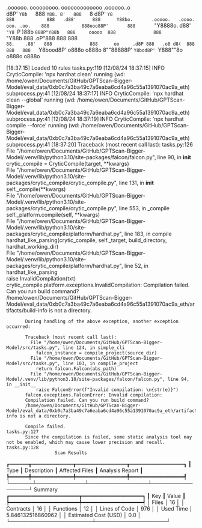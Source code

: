 

  .oooooo.    ooooooooo.   ooooooooooooo  .oooooo..o                                 
 d8P'  `Y8b   `888   `Y88. 8'   888   `8 d8P'    `Y8                                 
888            888   .d88'      888      Y88bo.       .ooooo.   .oooo.   ooo. .oo.   
888            888ooo88P'       888       `"Y8888o.  d88' `"Y8 `P  )88b  `888P"Y88b  
888     ooooo  888              888           `"Y88b 888        .oP"888   888   888  
`88.    .88'   888              888      oo     .d8P 888   .o8 d8(  888   888   888  
 `Y8bood8P'   o888o            o888o     8""88888P'  `Y8bod8P' `Y888""8o o888o o888o                                                        


                                                                   

[18:37:15] Loaded 10 rules                                                                                                                                                                                       tasks.py:119
[12/08/24 18:37:15] INFO     CryticCompile: 'npx hardhat clean' running (wd: /home/owen/Documents/GitHub/GPTScan-Bigger-Model/eval_data/0xb0c7a3ba49c7a6eaba6cd4a96c55a1391070ac9a_eth)                      subprocess.py:41
[12/08/24 18:37:17] INFO     CryticCompile: 'npx hardhat clean --global' running (wd: /home/owen/Documents/GitHub/GPTScan-Bigger-Model/eval_data/0xb0c7a3ba49c7a6eaba6cd4a96c55a1391070ac9a_eth)             subprocess.py:41
[12/08/24 18:37:19] INFO     CryticCompile: 'npx hardhat compile --force' running (wd: /home/owen/Documents/GitHub/GPTScan-Bigger-Model/eval_data/0xb0c7a3ba49c7a6eaba6cd4a96c55a1391070ac9a_eth)            subprocess.py:41
[18:37:20] Traceback (most recent call last):                                                                                                                                                                    tasks.py:126
             File "/home/owen/Documents/GitHub/GPTScan-Bigger-Model/.venv/lib/python3.10/site-packages/falcon/falcon.py", line 90, in __init__                                                                               
               crytic_compile = CryticCompile(target, **kwargs)                                                                                                                                                              
             File "/home/owen/Documents/GitHub/GPTScan-Bigger-Model/.venv/lib/python3.10/site-packages/crytic_compile/crytic_compile.py", line 131, in __init__                                                              
               self._compile(**kwargs)                                                                                                                                                                                       
             File "/home/owen/Documents/GitHub/GPTScan-Bigger-Model/.venv/lib/python3.10/site-packages/crytic_compile/crytic_compile.py", line 553, in _compile                                                              
               self._platform.compile(self, **kwargs)                                                                                                                                                                        
             File "/home/owen/Documents/GitHub/GPTScan-Bigger-Model/.venv/lib/python3.10/site-packages/crytic_compile/platform/hardhat.py", line 183, in compile                                                             
               hardhat_like_parsing(crytic_compile, self._target, build_directory, hardhat_working_dir)                                                                                                                      
             File "/home/owen/Documents/GitHub/GPTScan-Bigger-Model/.venv/lib/python3.10/site-packages/crytic_compile/platform/hardhat.py", line 52, in hardhat_like_parsing                                                 
               raise InvalidCompilation(txt)                                                                                                                                                                                 
           crytic_compile.platform.exceptions.InvalidCompilation: Compilation failed. Can you run build command?                                                                                                             
           /home/owen/Documents/GitHub/GPTScan-Bigger-Model/eval_data/0xb0c7a3ba49c7a6eaba6cd4a96c55a1391070ac9a_eth/artifacts/build-info is not a directory.                                                                
                                                                                                                                                                                                                             
           During handling of the above exception, another exception occurred:                                                                                                                                               
                                                                                                                                                                                                                             
           Traceback (most recent call last):                                                                                                                                                                                
             File "/home/owen/Documents/GitHub/GPTScan-Bigger-Model/src/tasks.py", line 124, in simple_cli                                                                                                                   
               falcon_instance = compile_project(source_dir)                                                                                                                                                                 
             File "/home/owen/Documents/GitHub/GPTScan-Bigger-Model/src/tasks.py", line 103, in compile_project                                                                                                              
               return falcon.Falcon(abs_path)                                                                                                                                                                                
             File "/home/owen/Documents/GitHub/GPTScan-Bigger-Model/.venv/lib/python3.10/site-packages/falcon/falcon.py", line 94, in __init__                                                                               
               raise FalconError(f"Invalid compilation: \n{str(e)}")                                                                                                                                                         
           falcon.exceptions.FalconError: Invalid compilation:                                                                                                                                                               
           Compilation failed. Can you run build command?                                                                                                                                                                    
           /home/owen/Documents/GitHub/GPTScan-Bigger-Model/eval_data/0xb0c7a3ba49c7a6eaba6cd4a96c55a1391070ac9a_eth/artifacts/build-info is not a directory.                                                                
                                                                                                                                                                                                                             
           Compile failed.                                                                                                                                                                                       tasks.py:127
           Since the compilation is failed, some static analysis tool may not be enabled, which may cause lower precision and recall.                                                                            tasks.py:128
                      Scan Results                       
┏━━━━━━┳━━━━━━━━━━━━━┳━━━━━━━━━━━━━━━━┳━━━━━━━━━━━━━━━━━┓
┃ Type ┃ Description ┃ Affected Files ┃ Analysis Report ┃
┡━━━━━━╇━━━━━━━━━━━━━╇━━━━━━━━━━━━━━━━╇━━━━━━━━━━━━━━━━━┩
└──────┴─────────────┴────────────────┴─────────────────┘
                  Summary                   
┏━━━━━━━━━━━━━━━━━━━━━━┳━━━━━━━━━━━━━━━━━━━┓
┃ Key                  ┃ Value             ┃
┡━━━━━━━━━━━━━━━━━━━━━━╇━━━━━━━━━━━━━━━━━━━┩
│ Files                │ 16                │
│ Contracts            │ 16                │
│ Functions            │ 12                │
│ Lines of Code        │ 976               │
│ Used Time            │ 5.846132516860962 │
│ Estimated Cost (USD) │ 0.0               │
└──────────────────────┴───────────────────┘
